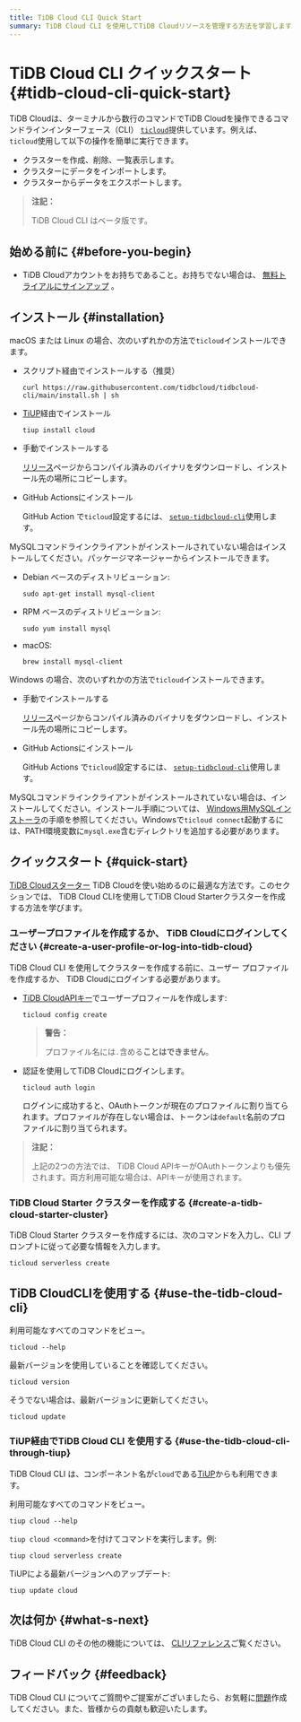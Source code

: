 ```yaml
---
title: TiDB Cloud CLI Quick Start
summary: TiDB Cloud CLI を使用してTiDB Cloudリソースを管理する方法を学習します。
---
```


# TiDB Cloud CLI クイックスタート {#tidb-cloud-cli-quick-start}

TiDB Cloudは、ターミナルから数行のコマンドでTiDB Cloudを操作できるコマンドラインインターフェース（CLI） [`ticloud`](https://github.com/tidbcloud/tidbcloud-cli)提供しています。例えば、 `ticloud`使用して以下の操作を簡単に実行できます。

-   クラスターを作成、削除、一覧表示します。
-   クラスターにデータをインポートします。
-   クラスターからデータをエクスポートします。

> **注記：**
>
> TiDB Cloud CLI はベータ版です。

## 始める前に {#before-you-begin}

-   TiDB Cloudアカウントをお持ちであること。お持ちでない場合は、 [無料トライアルにサインアップ](https://tidbcloud.com/free-trial) 。

## インストール {#installation}

<SimpleTab>
<div label="macOS/Linux">

macOS または Linux の場合、次のいずれかの方法で`ticloud`インストールできます。

-   スクリプト経由でインストールする（推奨）

    ```shell
    curl https://raw.githubusercontent.com/tidbcloud/tidbcloud-cli/main/install.sh | sh
    ```

-   [TiUP](https://tiup.io/)経由でインストール

    ```shell
    tiup install cloud
    ```

-   手動でインストールする

    [リリース](https://github.com/tidbcloud/tidbcloud-cli/releases/latest)ページからコンパイル済みのバイナリをダウンロードし、インストール先の場所にコピーします。

-   GitHub Actionsにインストール

    GitHub Action で`ticloud`設定するには、 [`setup-tidbcloud-cli`](https://github.com/tidbcloud/setup-tidbcloud-cli)使用します。

MySQLコマンドラインクライアントがインストールされていない場合はインストールしてください。パッケージマネージャーからインストールできます。

-   Debian ベースのディストリビューション:

    ```shell
    sudo apt-get install mysql-client
    ```

-   RPM ベースのディストリビューション:

    ```shell
    sudo yum install mysql
    ```

-   macOS:

    ```shell
    brew install mysql-client
    ```

</div>

<div label="Windows">

Windows の場合、次のいずれかの方法で`ticloud`インストールできます。

-   手動でインストールする

    [リリース](https://github.com/tidbcloud/tidbcloud-cli/releases/latest)ページからコンパイル済みのバイナリをダウンロードし、インストール先の場所にコピーします。

-   GitHub Actionsにインストール

    GitHub Actions で`ticloud`設定するには、 [`setup-tidbcloud-cli`](https://github.com/tidbcloud/setup-tidbcloud-cli)使用します。

MySQLコマンドラインクライアントがインストールされていない場合は、インストールしてください。インストール手順については、 [Windows用MySQLインストーラ](https://dev.mysql.com/doc/refman/8.0/en/mysql-installer.html)の手順を参照してください。Windowsで`ticloud connect`起動するには、PATH環境変数に`mysql.exe`含むディレクトリを追加する必要があります。

</div>
</SimpleTab>

## クイックスタート {#quick-start}

[TiDB Cloudスターター](/tidb-cloud/select-cluster-tier.md#starter) TiDB Cloudを使い始めるのに最適な方法です。このセクションでは、 TiDB Cloud CLIを使用してTiDB Cloud Starterクラスターを作成する方法を学びます。

### ユーザープロファイルを作成するか、 TiDB Cloudにログインしてください {#create-a-user-profile-or-log-into-tidb-cloud}

TiDB Cloud CLI を使用してクラスターを作成する前に、ユーザー プロファイルを作成するか、 TiDB Cloudにログインする必要があります。

-   [TiDB CloudAPIキー](https://docs.pingcap.com/tidbcloud/api/v1beta#section/Authentication/API-Key-Management)でユーザープロフィールを作成します:

    ```shell
    ticloud config create
    ```

    > **警告：**
    >
    > プロファイル名には`.`含める**ことはできません**。

-   認証を使用してTiDB Cloudにログインします。

    ```shell
    ticloud auth login
    ```

    ログインに成功すると、OAuthトークンが現在のプロファイルに割り当てられます。プロファイルが存在しない場合は、トークンは`default`名前のプロファイルに割り当てられます。

> **注記：**
>
> 上記の2つの方法では、 TiDB Cloud APIキーがOAuthトークンよりも優先されます。両方利用可能な場合は、APIキーが使用されます。

### TiDB Cloud Starter クラスターを作成する {#create-a-tidb-cloud-starter-cluster}

TiDB Cloud Starter クラスターを作成するには、次のコマンドを入力し、CLI プロンプトに従って必要な情報を入力します。

```shell
ticloud serverless create
```

## TiDB CloudCLIを使用する {#use-the-tidb-cloud-cli}

利用可能なすべてのコマンドをビュー。

```shell
ticloud --help
```

最新バージョンを使用していることを確認してください。

```shell
ticloud version
```

そうでない場合は、最新バージョンに更新してください。

```shell
ticloud update
```

### TiUP経由でTiDB Cloud CLI を使用する {#use-the-tidb-cloud-cli-through-tiup}

TiDB Cloud CLI は、コンポーネント名が`cloud`である[TiUP](https://tiup.io/)からも利用できます。

利用可能なすべてのコマンドをビュー。

```shell
tiup cloud --help
```

`tiup cloud <command>`を付けてコマンドを実行します。例:

```shell
tiup cloud serverless create
```

TiUPによる最新バージョンへのアップデート:

```shell
tiup update cloud
```

## 次は何か {#what-s-next}

TiDB Cloud CLI のその他の機能については、 [CLIリファレンス](/tidb-cloud/cli-reference.md)ご覧ください。

## フィードバック {#feedback}

TiDB Cloud CLI についてご質問やご提案がございましたら、お気軽に[問題](https://github.com/tidbcloud/tidbcloud-cli/issues/new/choose)作成してください。また、皆様からの貢献も歓迎いたします。
